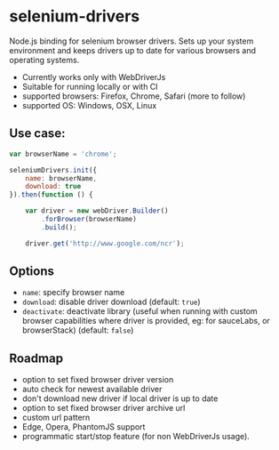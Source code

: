 # selenium-drivers

Node.js binding for selenium browser drivers.
Sets up your system environment and keeps drivers up to date for various
browsers and operating systems.

* Currently works only with WebDriverJs
* Suitable for running locally or with CI
* supported browsers: Firefox, Chrome, Safari (more to follow)
* supported OS: Windows, OSX, Linux

## Use case:
```javascript
var browserName = 'chrome';

seleniumDrivers.init({
    name: browserName,
    download: true
}).then(function () {

    var driver = new webDriver.Builder()
        .forBrowser(browserName)
        .build();

    driver.get('http://www.google.com/ncr');
```
## Options
* `name`: specify browser name
* `download`: disable driver download (default: `true`)
* `deactivate`: deactivate library (useful when running with custom browser capabilities where driver is provided,
eg: for sauceLabs, or browserStack) (default: `false`)

## Roadmap
* option to set fixed browser driver version
* auto check for newest available driver
* don't download new driver if local driver is up to date
* option to set fixed browser driver archive url
* custom url pattern
* Edge, Opera, PhantomJS support
* programmatic start/stop feature (for non WebDriverJs usage).
